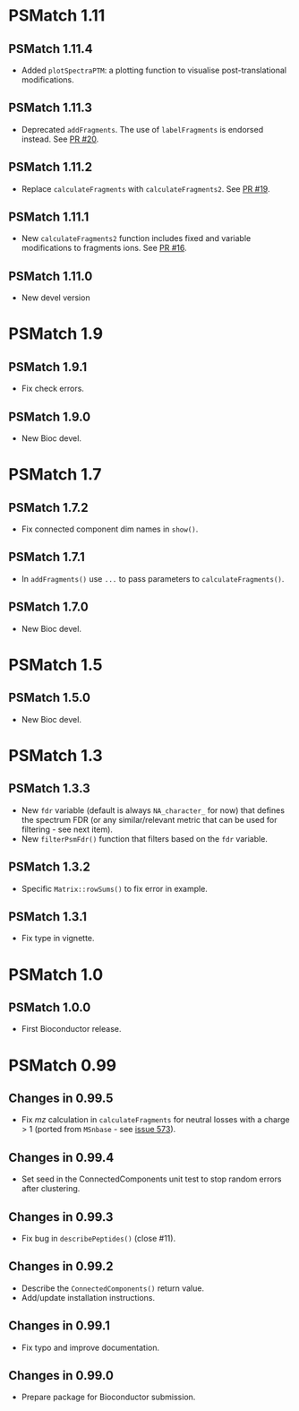 # PSMatch 1.11

## PSMatch 1.11.4

- Added `plotSpectraPTM`: a plotting function to visualise
  post-translational modifications.

## PSMatch 1.11.3

- Deprecated `addFragments`. The use of `labelFragments` is endorsed
  instead.  See [PR #20](https://github.com/rformassspectrometry/PSMatch/pull/20).

## PSMatch 1.11.2

- Replace `calculateFragments` with `calculateFragments2`. See
  [PR #19](https://github.com/rformassspectrometry/PSMatch/pull/19).

## PSMatch 1.11.1

- New `calculateFragments2` function includes fixed and variable
  modifications to fragments ions. See [PR #16](https://github.com/rformassspectrometry/PSMatch/pull/16).

## PSMatch 1.11.0

- New devel version

# PSMatch 1.9

## PSMatch 1.9.1

- Fix check errors.

## PSMatch 1.9.0

- New Bioc devel.

# PSMatch 1.7

## PSMatch 1.7.2

- Fix connected component dim names in `show()`.

## PSMatch 1.7.1

- In `addFragments()` use `...` to pass parameters to
  `calculateFragments()`.

## PSMatch 1.7.0

- New Bioc devel.

# PSMatch 1.5

## PSMatch 1.5.0

- New Bioc devel.

# PSMatch 1.3

## PSMatch 1.3.3

- New `fdr` variable (default is always `NA_character_` for now) that
  defines the spectrum FDR (or any similar/relevant metric that can be
  used for filtering - see next item).
- New `filterPsmFdr()` function that filters based on the `fdr`
  variable.

## PSMatch 1.3.2

- Specific `Matrix::rowSums()` to fix error in example.

## PSMatch 1.3.1

- Fix type in vignette.

# PSMatch 1.0

## PSMatch 1.0.0

- First Bioconductor release.

# PSMatch 0.99

## Changes in 0.99.5

- Fix *mz* calculation in `calculateFragments` for neutral losses with
  a charge > 1 (ported from `MSnbase` - see [issue
  573](https://github.com/lgatto/MSnbase/issues/573)).

## Changes in 0.99.4

- Set seed in the ConnectedComponents unit test to stop random errors
  after clustering.

## Changes in 0.99.3

- Fix bug in `describePeptides()` (close #11).

## Changes in 0.99.2

- Describe the `ConnectedComponents()` return value.
- Add/update installation instructions.

## Changes in 0.99.1

- Fix typo and improve documentation.

## Changes in 0.99.0

- Prepare package for Bioconductor submission.